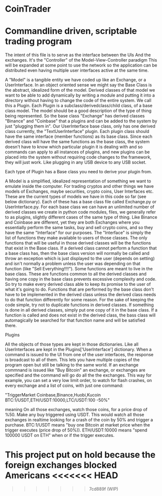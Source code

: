 # CoinTrader

# Commandline driven, scriptable trading program

The intent of this file is to serve as the interface between the UIs And the exchanges. It's the "Controller" of the
Model-View-Controller paradigm This will be expanded at some point to use the network so the application can be
distributed even having multiple user interfaces active at the same time.

A "Model" is a tangible entity we have coded up like an Exchange, or a UserInterface. In an object oriented sense we
might say the Base Class is the abstract, idealized form of the model. Derived classes of that model we want to be able
to add dynamically by writing a module and putting it into a directory without having to change the code of the entire
system. We call this a Plugin. Each Plugin is a subclass/derivedclass/child class, of a base class model. The model
should be a good description of the type of thing being represented.  So the base class "Exchange" has derived classes
"Binance" and "Coinbase" that a plugins and can be added to the system by just "plugging them in". Our UserInterface
base class, only has one derived class currently, the "TextUserInterface" plugin.  Each plugin class should have the
same interface (member functions) as its base class. Since each derived class will have the same functions as the base
class, the system doesn't have to know which particular plugin it is dealing with and so commands can apply to all
instances of plugins, and new plugins can be placed into the system without requiring code changes to the framework,
they will just work. Like plugging in any USB device to any USB socket.

Each type of Plugin has a Base class you need to derive your plugin from.

A Model is a simplified, idealized representation of something we want to emulate inside the computer. For trading
cryptos and other things we have models of Exchanges, maybe securities, crypto coins, User Interfaces etc.  These are
the current types of models we have in this code so far (see below dictionary). Each of these has a base class file
called Exchange.py or UserInterface.py.  For each base class we can have an unlimited number of derived classes we
create in python code modules, files, we generally refer to as plugins, slightly different cases of the same type of
thing. Like Binance and Coinbase are different, yet they are both Exchanges where you essentially perform the same
tasks, buy and sell crypto coins, and so they have the same "Interface" for our purposes. The "Interface" is simply the
list of functions they make available to users of those classes. The only functions that will be useful in those derived
classes will be the functions that exist in the Base class. If a derived class cannot perform a function that a base
class has, then the base class version will normally be called and throw an exception which is just displayed to the
user (depends on setting) and isn't normally a problem unless the user was depending on that function (like "Sell
Everything!!!!"). Some functions are meant to live in the base class. These are functions common to all the derived
classes and having one copy in the base class prevents excessive complexity and code. So try to make every derived class
able to keep its promise to the user of what it's going to do. Functions that are performed by the base class don't have
to be implemented in the derived class unless the derived class needs to do that function differently for some reason.
For the sake of keeping the code simple, try not to duplicate functions in derived classes. If something is done in all
derived classes, simply put one copy of it in the base class. If a function is called and does not exist in the derived
class, the bass class will automagically be searched for that function name and will be satisfied there.

Plugins

All the objects of those types are kept in those dictionaries. Like all UserInterfaces are kept in the
Plugins['UserInterface'] dictionary. When a command is issued to the UI from one of the user interfaces, the response is
broadcast to all of them. This lets you have multiple copies of the program open but still be talking to the same
world. If an exchange commnand is issued like "Buy Bitcoin" an exchange, or exchanges are specified and the command will
go do all the the exchanges. This way for example, you can set a very low limit order, to watch for flash crashes, on
every exchange and a list of coins, with just one command:

"TriggerMarket Coinbase,Binance,Huobi,Kucoin BTC:1/USDT,ETH/USDT:10000,LTC/USDT:100 -50%"

meaning On all those exchanges, watch those coins, for a price drop of %50. Make any buy triggered using USDT.  This
would watch all those exchanges in realtime looking for a crash of the coin by 50% and trigger a purchase. BTC:1/USDT
means "buy one Bitcoin at market price when the trigger executes (price drop of 50%)). ETH/USDT:10000 means "spend
100000 USDT on ETH" when or if the trigger executes.
    
This project put on hold because the foreign exchanges blocked Americans
<<<<<<< HEAD
=======


>>>>>>> 7cd889f (WIP)
